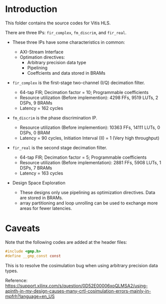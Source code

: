 # Introduction

This folder contains the source codes for Vitis HLS. 

There are three IPs: `fir_complex`, `fm_discrim`, and `fir_real`.

* These three IPs have some characteristics in common:
  * AXI-Stream Interface
  * Optimation directives:
    * Arbitrary precision data type
    * Pipelining
    * Coeffcients and data stored in BRAMs

* `fir_complex` is the first-stage two-channel (I/Q) decimation filter.
  * 64-tap FIR; Decimation factor = 10; Programmable coefficients
  * Resource utilization (Before implemention): 4298 FFs, 9519 LUTs, 2 DSPs, 9 BRAMs
  * Latency = 162 cycles

* `fm_discrim` is the phase discrimination IP.
  * Resource utilization (Before implemention): 10363 FFs, 14111 LUTs, 0 DSPs, 0 BRAM
  * Latency = 90 cycles, Initiation Interval (II) = 1 (Very high throughput)

* `fir_real` is the second stage decimation filter.
  * 64-tap FIR; Decimation factor = 5; Programmable coefficients
  * Resource utilization (Before implementation): 2881 FFs, 5908 LUTs, 1 DSPs, 7 BRAMs
  * Latency = 163 cycles

* Design Space Exploration
  * These designs only use pipelining as optimization directives. Data are stored in BRAMs.
  * array partitioning and loop unrolling can be used to exchange more areas for fewer latencies.

# Caveats

Note that the following codes are added at the header files:

```c
#include <gmp.h>
#define __gmp_const const
```

This is to resolve the cosimulation bug when using arbitrary precision data types. 

Reference: https://support.xilinx.com/s/question/0D52E00006xoQLMSA2/using-apinth-in-my-design-causes-many-crtl-cosimulation-errors-mainly-in-mpfrh?language=en_US
